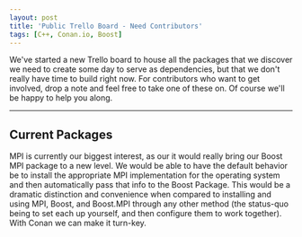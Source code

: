 ```yaml
---
layout: post
title: 'Public Trello Board - Need Contributors'
tags: [C++, Conan.io, Boost]
---
```


We've started a new Trello board to house all the packages that we discover we need to create some day to serve as dependencies, but that we don't really have time to build right now.  For contributors who want to get involved, drop a note and feel free to take one of these on. Of course we'll be happy to help you along. 
 
---

## Current Packages
MPI is currently our biggest interest, as our it would really bring our Boost MPI package to a new level.  We would be able to have the default behavior be to install the appropriate MPI implementation for the operating system and then automatically pass that info to the Boost Package.  This would be a dramatic distinction and convenience when compared to installing and using MPI, Boost, and Boost.MPI through any other method (the status-quo being to set each up yourself, and then configure them to work together).  With Conan we can make it turn-key. 